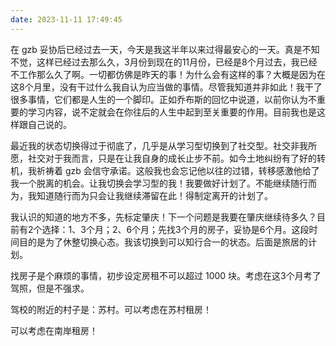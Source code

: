 ```yaml
---
date: 2023-11-11 17:49:45
---
```


在 gzb 妥协后已经过去一天，今天是我这半年以来过得最安心的一天。真是不知不觉，这样已经过去那么久，3月份到现在的11月份，已经是8个月过去，我已经不工作那么久了啊。一切都仿佛是昨天的事！为什么会有这样的事？大概是因为在这8个月里，没有干过什么我自认为应当做的事情。尽管我知道并非如此！我干了很多事情，它们都是人生的一个脚印。正如乔布斯的回忆中说道，以前你认为不重要的学习内容，说不定就会在你往后的人生中起到至关重要的作用。目前我也是这样跟自己说的。

最近我的状态切换得过于彻底了，几乎是从学习型切换到了社交型。社交非我所愿，社交对于我而言，只是在让我自身的成长止步不前。如今土地纠纷有了好的转机，我祈祷着 gzb 会信守承诺。这般我也会忘记他以往的过错，转移感激他给了我一个脱离的机会。让我切换会学习型的我！我要做好计划了。不能继续随行而为，我知道随行而为只会让我继续滞留在此！得制定离开的计划了。

我认识的知道的地方不多，先标定肇庆！下一个问题是我要在肇庆继续待多久？目前有2个选择：1、3个月；2、6个月；先找3个月的房子，妥协是6个月。这段时间目的是为了休整切换心态。我该切换到可以知行合一的状态。后面是旅居的计划。

找房子是个麻烦的事情，初步设定房租不可以超过 1000 块。考虑在这3个月考了驾照，但是不强求。

驾校的附近的村子是：苏村。可以考虑在苏村租房！

可以考虑在南岸租房！
